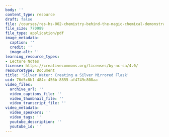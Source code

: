 ```yaml
---
body: ''
content_type: resource
draft: false
file: /courses/res-hs-002-chemistry-behind-the-magic-chemical-demonstrations-for-the-classroom/mirror.pdf
file_size: 770989
file_type: application/pdf
image_metadata:
  caption: ''
  credit: ''
  image-alt: ''
learning_resource_types:
- Lecture Notes
license: https://creativecommons.org/licenses/by-nc-sa/4.0/
resourcetype: Document
title: 'Silver Water: Creating a Silver Mirrored Flask'
uid: 76d5c8b1-484c-456b-8855-af4749c808aa
video_files:
  archive_url: ''
  video_captions_file: ''
  video_thumbnail_file: ''
  video_transcript_file: ''
video_metadata:
  video_speakers: ''
  video_tags: ''
  youtube_description: ''
  youtube_id: ''
---
```

